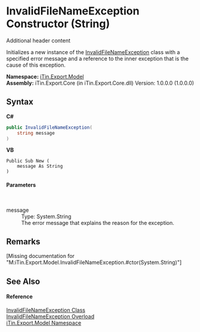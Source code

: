 # InvalidFileNameException Constructor (String)
Additional header content 

Initializes a new instance of the <a href="T_iTin_Export_Model_InvalidFileNameException">InvalidFileNameException</a> class with a specified error message and a reference to the inner exception that is the cause of this exception.

**Namespace:**&nbsp;<a href="N_iTin_Export_Model">iTin.Export.Model</a><br />**Assembly:**&nbsp;iTin.Export.Core (in iTin.Export.Core.dll) Version: 1.0.0.0 (1.0.0.0)

## Syntax

**C#**<br />
``` C#
public InvalidFileNameException(
	string message
)
```

**VB**<br />
``` VB
Public Sub New ( 
	message As String
)
```


#### Parameters
&nbsp;<dl><dt>message</dt><dd>Type: System.String<br />The error message that explains the reason for the exception.</dd></dl>

## Remarks
\[Missing <remarks> documentation for "M:iTin.Export.Model.InvalidFileNameException.#ctor(System.String)"\]

## See Also


#### Reference
<a href="T_iTin_Export_Model_InvalidFileNameException">InvalidFileNameException Class</a><br /><a href="Overload_iTin_Export_Model_InvalidFileNameException__ctor">InvalidFileNameException Overload</a><br /><a href="N_iTin_Export_Model">iTin.Export.Model Namespace</a><br />